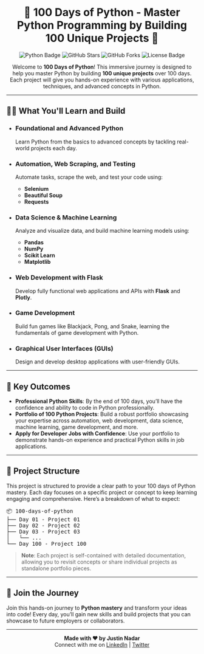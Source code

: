 <h1 align="center">🚀 100 Days of Python - Master Python Programming by Building 100 Unique Projects 🐍</h1>

<p align="center">
    <img src="https://img.shields.io/badge/Made%20with-Python-blue?style=for-the-badge&logo=python" alt="Python Badge">
    <img src="https://img.shields.io/github/stars/yourusername/100-days-of-python?style=for-the-badge" alt="GitHub Stars">
    <img src="https://img.shields.io/github/forks/yourusername/100-days-of-python?style=for-the-badge" alt="GitHub Forks">
    <img src="https://img.shields.io/github/license/yourusername/100-days-of-python?color=green&style=for-the-badge" alt="License Badge">
</p>

<p align="center">
Welcome to <strong>100 Days of Python</strong>! This immersive journey is designed to help you master Python by building <strong>100 unique projects</strong> over 100 days. Each project will give you hands-on experience with various applications, techniques, and advanced concepts in Python.
</p>

---

## 🧑‍💻 What You'll Learn and Build

- ### **Foundational and Advanced Python**
  Learn Python from the basics to advanced concepts by tackling real-world projects each day.

- ### **Automation, Web Scraping, and Testing**
  Automate tasks, scrape the web, and test your code using:
  - **Selenium**
  - **Beautiful Soup**
  - **Requests**

- ### **Data Science & Machine Learning**
  Analyze and visualize data, and build machine learning models using:
  - **Pandas**
  - **NumPy**
  - **Scikit Learn**
  - **Matplotlib**

- ### **Web Development with Flask**
  Develop fully functional web applications and APIs with **Flask** and **Plotly**.

- ### **Game Development**
  Build fun games like Blackjack, Pong, and Snake, learning the fundamentals of game development with Python.

- ### **Graphical User Interfaces (GUIs)**
  Design and develop desktop applications with user-friendly GUIs.

---

## 🌟 Key Outcomes

- **Professional Python Skills**: By the end of 100 days, you’ll have the confidence and ability to code in Python professionally.
- **Portfolio of 100 Python Projects**: Build a robust portfolio showcasing your expertise across automation, web development, data science, machine learning, game development, and more.
- **Apply for Developer Jobs with Confidence**: Use your portfolio to demonstrate hands-on experience and practical Python skills in job applications.

---

## 📂 Project Structure

This project is structured to provide a clear path to your 100 days of Python mastery. Each day focuses on a specific project or concept to keep learning engaging and comprehensive. Here’s a breakdown of what to expect:

<pre>
📦 100-days-of-python
├── Day 01 - Project 01
├── Day 02 - Project 02
├── Day 03 - Project 03
│   └── ...
└── Day 100 - Project 100
</pre>

> **Note**: Each project is self-contained with detailed documentation, allowing you to revisit concepts or share individual projects as standalone portfolio pieces.

---

## 🎉 Join the Journey

Join this hands-on journey to **Python mastery** and transform your ideas into code! Every day, you’ll gain new skills and build projects that you can showcase to future employers or collaborators.  

---

<p align="center">
    <b>Made with ❤️ by <a>Justin Nadar</a></b>  
    <br>
    Connect with me on 
    <a href="www.linkedin.com/in/justin-nadar-0671b3268">LinkedIn</a> | 
    <a href="https://x.com/JustinNadar7">Twitter</a>
</p>
